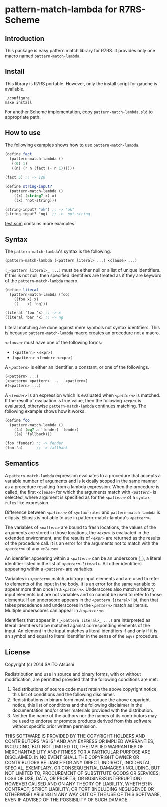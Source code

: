 # pattern-match-lambda for R7RS-Scheme

## Introduction

This package is easy pattern match library for R7RS.  It provides only one
macro named `pattern-match-lambda`.

## Install

This library is R7RS portable. However, only the install script for
gauche is available.

```
./configure
make install
```

For another Scheme implementation, copy `pattern-match-lambda.sld` to
appropriate path.

## How to use

The following examples shows how to use `pattern-match-lambda`.

```scheme
(define fact
  (pattern-match-lambda ()
   ((0) 1)
   ((n) (* n (fact (- n 1))))))

(fact 5) ;; -> 120

(define string-input?
  (pattern-match-lambda ()
    ((x) (string? x) x)
    ((x) 'not-string)))

(string-input? "ok") ;; -> "ok"
(string-input? 'ng)  ;; ->  not-string
```

[test.scm](test.scm) contains more examples.

## Syntax

The `pattern-match-lambda`'s syntax is the following.

```scheme
(pattern-match-lambda (<pattern literal> ...) <clause> ...)
```

`(_<pattern literal>_ ...)` must be either null or a list of unique
identifiers. If this is not null, then specified identifiers are treated as
if they are keyword of the `pattern-match-lambda` macro.

```scheme
(define literal
  (pattern-match-lambda (foo)
    ((foo x) x)
    ((_   x) 'ng)))

(literal 'foo 'x) ;; -> x
(literal 'bar 'x) ;; -> ng
```

Literal matching are done against mere symbols not syntax identifiers. This
is because `pattern-match-lambda` macro creates an procedure not a macro.

_`<clause>`_ must have one of the following forms:

- ```(<pattern> <expr>)```
- ```(<pattern> <fender> <expr>)```

A _`<pattern>`_ is either an identifier, a constant, or one of the
followings.

```scheme
(<pattern> ...)
(<pattern> <pattern> ... . <pattern>)
#(<pattern> ...)
```

A _`<fender>`_ is an expression which is evaluated when _`<pattern>`_ is
matched.  If the result of evaluation is true value, then the following
_`<expr>`_ is evaluated, otherwise `pattern-match-lambda` continues
matching. The following example shows how it works:

```scheme
(define foo
  (pattern-match-lambda ()
    ((a) (eq? a 'fender) 'fender)
    ((a) 'fallback)))

(foo 'fender) ;; -> fender
(foo 'a)      ;; -> fallback
```

## Semantics

A `pattern-match-lambda` expression evaluates to a procedure that accepts a
variable number of arguments and is lexically scoped in the same manner as
a procedure resulting from a lambda expression. When the procedure is
called, the first _`<clause>`_ for which the arguments match with
_`<pattern>`_ is selected, where argument is specified as for the
_`<pattern>`_ of a `syntax-rules` like expression.

Difference between _`<pattern>`_ of `syntax-rules` and
`pattern-match-lambda` is ellipsis. Ellipsis is not able to use in
pattern-match-lambda's _`<pattern>`_.

The variables of _`<pattern>`_ are bound to fresh locations, the values of
the arguments are stored in those locations, the _`<expr>`_ is evaluated in
the extended environment, and the results of _`<expr>`_ are returned as the
results of the procedure call. It is an error for the arguments not to
match with the _`<pattern>`_ of any _`<clause>`_.

An identifier appearing within a _`<pattern>`_ can be an underscore (`_`),
a literal identifier listed in the list of _`<pattern-literal>`_. All other
identifiers appearing within a _`<pattern>`_ are variables.

Variables in _`<pattern>`_ match arbitrary input elements and are used to
refer to elements of the input in the body. It is an error for the same
variable to appear more than once in a _`<pattern>`_. Underscores also
match arbitrary input elements but are not variables and so cannot be used
to refer to those elements. If an underscore appears in the _`<pattern
literal>`_ list, then that takes precedence and underscores in the
_`<pattern>`_ match as literals.  Multiple underscores can appear in a
_`<pattern>`_.

Identifiers that appear in `(_<pattern literal>_ ...)` are interpreted as
literal identifiers to be matched against corresponding elements of the
input.  An element in the input matches a literal identifiers if and only
if it is an symbol and equal to literal identifier in the sense of the
`eqv?` procedure.

## License

Copyright (c) 2014 SAITO Atsushi

Redistribution and use in source and binary forms, with or without
modification, are permitted provided that the following conditions are met:

1. Redistributions of source code must retain the above copyright notice, 
   this list of conditions and the following disclaimer.
2. Redistributions in binary form must reproduce the above copyright notice, 
   this list of conditions and the following disclaimer in the documentation 
   and/or other materials provided with the distribution.
3. Neither the name of the authors nor the names of its contributors may be 
   used to endorse or promote products derived from this software without 
   specific prior written permission.

THIS SOFTWARE IS PROVIDED BY THE COPYRIGHT HOLDERS AND CONTRIBUTORS "AS IS"
AND ANY EXPRESS OR IMPLIED WARRANTIES, INCLUDING, BUT NOT LIMITED TO, THE
IMPLIED WARRANTIES OF MERCHANTABILITY AND FITNESS FOR A PARTICULAR PURPOSE
ARE DISCLAIMED.  IN NO EVENT SHALL THE COPYRIGHT OWNER OR CONTRIBUTORS BE
LIABLE FOR ANY DIRECT, INDIRECT, INCIDENTAL, SPECIAL, EXEMPLARY, OR
CONSEQUENTIAL DAMAGES (INCLUDING, BUT NOT LIMITED TO, PROCUREMENT OF
SUBSTITUTE GOODS OR SERVICES; LOSS OF USE, DATA, OR PROFITS; OR BUSINESS
INTERRUPTION) HOWEVER CAUSED AND ON ANY THEORY OF LIABILITY, WHETHER IN
CONTRACT, STRICT LIABILITY, OR TORT (INCLUDING NEGLIGENCE OR OTHERWISE)
ARISING IN ANY WAY OUT OF THE USE OF THIS SOFTWARE, EVEN IF ADVISED OF THE
POSSIBILITY OF SUCH DAMAGE.

